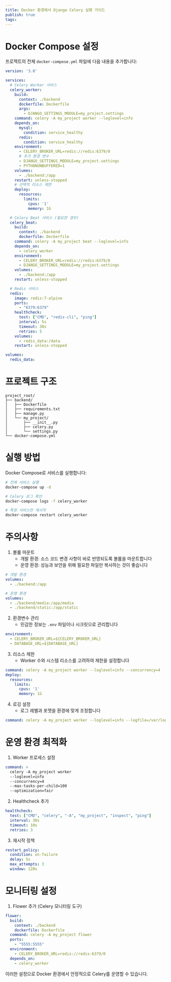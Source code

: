 ```yaml
---
title: Docker 환경에서 Django Celery 실행 가이드
publish: true
tags:
---
```

# Docker Compose 설정
프로젝트의 전체 `docker-compose.yml` 파일에 다음 내용을 추가합니다:

```yaml
version: '3.8'

services:
  # Celery Worker 서비스
  celery_worker:
    build:
      context: ./backend
      dockerfile: Dockerfile
      args:
        - DJANGO_SETTINGS_MODULE=my_project.settings
    command: celery -A my_project worker --loglevel=info
    depends_on:
      mysql:
        condition: service_healthy
      redis:
        condition: service_healthy
    environment:
      - CELERY_BROKER_URL=redis://redis:6379/0
      # 추가 환경 변수
      - DJANGO_SETTINGS_MODULE=my_project.settings
      - PYTHONUNBUFFERED=1
    volumes:
      - ./backend:/app
    restart: unless-stopped
    # 선택적 리소스 제한
    deploy:
      resources:
        limits:
          cpus: '1'
          memory: 1G

  # Celery Beat 서비스 (필요한 경우)
  celery_beat:
    build:
      context: ./backend
      dockerfile: Dockerfile
    command: celery -A my_project beat --loglevel=info
    depends_on:
      - celery_worker
    environment:
      - CELERY_BROKER_URL=redis://redis:6379/0
      - DJANGO_SETTINGS_MODULE=my_project.settings
    volumes:
      - ./backend:/app
    restart: unless-stopped

  # Redis 서비스
  redis:
    image: redis:7-alpine
    ports:
      - "6379:6379"
    healthcheck:
      test: ["CMD", "redis-cli", "ping"]
      interval: 5s
      timeout: 30s
      retries: 5
    volumes:
      - redis_data:/data
    restart: unless-stopped

volumes:
  redis_data:
```

# 프로젝트 구조
```
project_root/
├── backend/
│   ├── Dockerfile
│   ├── requirements.txt
│   ├── manage.py
│   └── my_project/
│       ├── __init__.py
│       ├── celery.py
│       └── settings.py
└── docker-compose.yml
```

# 실행 방법
Docker Compose로 서비스를 실행합니다:

```bash
# 전체 서비스 실행
docker-compose up -d

# Celery 로그 확인
docker-compose logs -f celery_worker

# 특정 서비스만 재시작
docker-compose restart celery_worker
```

# 주의사항

1. 볼륨 마운트
   - 개발 환경: 소스 코드 변경 사항이 바로 반영되도록 볼륨을 마운트합니다
   - 운영 환경: 성능과 보안을 위해 필요한 파일만 복사하는 것이 좋습니다

```yaml
# 개발 환경
volumes:
  - ./backend:/app

# 운영 환경
volumes:
  - ./backend/media:/app/media
  - ./backend/static:/app/static
```

2. 환경변수 관리
   - 민감한 정보는 `.env` 파일이나 시크릿으로 관리합니다

```yaml
environment:
  - CELERY_BROKER_URL=${CELERY_BROKER_URL}
  - DATABASE_URL=${DATABASE_URL}
```

3. 리소스 제한
   - Worker 수와 시스템 리소스를 고려하여 제한을 설정합니다

```yaml
command: celery -A my_project worker --loglevel=info --concurrency=4
deploy:
  resources:
    limits:
      cpus: '1'
      memory: 1G
```

4. 로깅 설정
   - 로그 레벨과 포맷을 환경에 맞게 조정합니다

```yaml
command: celery -A my_project worker --loglevel=info --logfile=/var/log/celery.log
```

# 운영 환경 최적화

1. Worker 프로세스 설정
```yaml
command: >
  celery -A my_project worker
  --loglevel=info
  --concurrency=4
  --max-tasks-per-child=100
  --optimization=fair
```

2. Healthcheck 추가
```yaml
healthcheck:
  test: ["CMD", "celery", "-A", "my_project", "inspect", "ping"]
  interval: 30s
  timeout: 10s
  retries: 3
```

3. 재시작 정책
```yaml
restart_policy:
  condition: on-failure
  delay: 5s
  max_attempts: 3
  window: 120s
```

# 모니터링 설정

1. Flower 추가 (Celery 모니터링 도구)
```yaml
flower:
  build:
    context: ./backend
    dockerfile: Dockerfile
  command: celery -A my_project flower
  ports:
    - "5555:5555"
  environment:
    - CELERY_BROKER_URL=redis://redis:6379/0
  depends_on:
    - celery_worker
```

이러한 설정으로 Docker 환경에서 안정적으로 Celery를 운영할 수 있습니다.